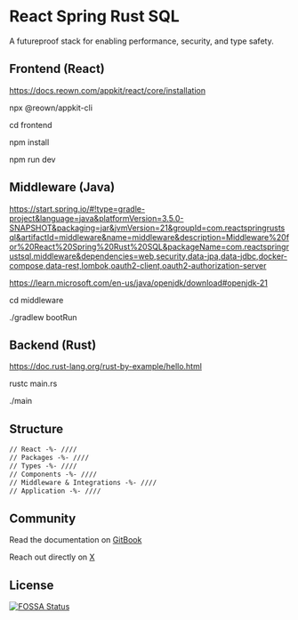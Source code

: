 # React Spring Rust SQL

A futureproof stack for enabling performance, security, and type safety.

## Frontend (React)

https://docs.reown.com/appkit/react/core/installation

npx @reown/appkit-cli

cd frontend

npm install

npm run dev

## Middleware (Java)

https://start.spring.io/#!type=gradle-project&language=java&platformVersion=3.5.0-SNAPSHOT&packaging=jar&jvmVersion=21&groupId=com.reactspringrustsql&artifactId=middleware&name=middleware&description=Middleware%20for%20React%20Spring%20Rust%20SQL&packageName=com.reactspringrustsql.middleware&dependencies=web,security,data-jpa,data-jdbc,docker-compose,data-rest,lombok,oauth2-client,oauth2-authorization-server

https://learn.microsoft.com/en-us/java/openjdk/download#openjdk-21

cd middleware

./gradlew bootRun

## Backend (Rust)

https://doc.rust-lang.org/rust-by-example/hello.html

rustc main.rs

./main

## Structure

```markdown
// React -%- ////
// Packages -%- ////
// Types -%- ////
// Components -%- ////
// Middleware & Integrations -%- ////
// Application -%- ////
```

## Community

Read the documentation on [GitBook](https://heyitsjoealongi.gitbook.io/react-django-rust-sql/)

Reach out directly on [X](https://x.com/heyitsjoealongi/)

## License

[![FOSSA Status](https://app.fossa.com/api/projects/git%2Bgithub.com%2Fheyitsjoealongi%2Freact-django-rust-sql.svg?type=large&issueType=license)](https://app.fossa.com/projects/git%2Bgithub.com%2Fheyitsjoealongi%2Freact-django-rust-sql?ref=badge_large&issueType=license)
